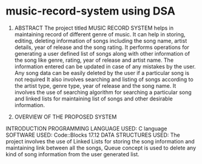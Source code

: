 # music-record-system using DSA
1)	ABSTRACT
The project titled MUSIC RECORD SYSTEM helps in maintaining record of different genre of music. It can help in storing, editing, deleting information of songs including the song name, artist details, year of release and the song rating.
 It performs operations for generating a user defined list of songs along with other information of the song like genre, rating, year of release and artist name. The information entered can be updated in case of any mistakes by the user. Any song data can be easily deleted by the user if a particular song is not required
It also involves searching and listing of songs according to the artist type, genre type, year of release and the song name.
It involves the use of searching algorithm for searching a particular song and linked lists for maintaining list of songs and other desirable information.


2)	OVERVIEW OF THE PROPOSED SYSTEM

INTRODUCTION
PROGRAMMING LANGUAGE USED: C language
SOFTWARE USED: Code::Blocks 17.12
DATA STRUCTURES USED: The project involves the use of Linked Lists for storing the song information and maintaining link between all the songs, Queue concept is used to delete any kind of song information from the user generated list.
